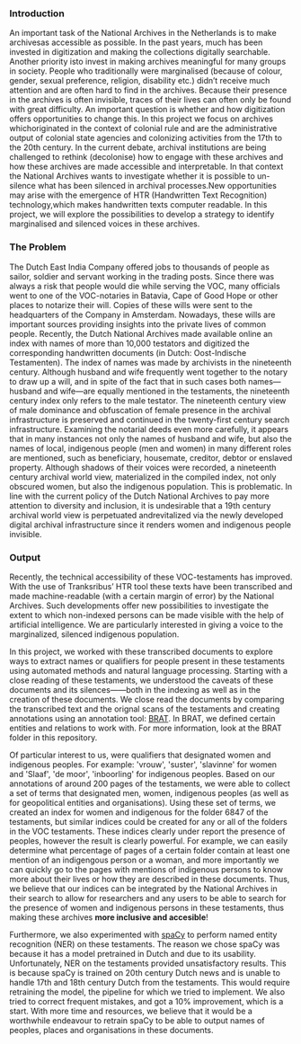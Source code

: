 ### Introduction

An important task of the National Archives in the Netherlands is to make archivesas accessible as possible. In the past years, much has been invested in digitization and making the collections digitally searchable. Another priority isto invest in making archives meaningful for many groups in society. People who traditionally were marginalised (because of colour, gender, sexual preference, religion, disability etc.) didn’t receive much attention and are often hard to find in the archives. Because their presence in the archives is often invisible, traces of their lives can often only be found with great difficulty. An important question is whether and how digitization offers opportunities to change this. In this project we focus on archives whichoriginated in the context of colonial rule and are the administrative output of colonial state agencies and colonizing activities from the 17th to the 20th century. In the current debate, archival institutions are being challenged to rethink (decolonise) how to engage with these archives and how these archives are made accessible and interpretable. In that context the National Archives wants to investigate whether it is possible to un-silence what has been silenced in archival processes.New opportunities may arise with the emergence of HTR (Handwritten Text Recognition) technology,which makes handwritten texts computer readable. In this project, we will explore the possibilities to develop a strategy to identify marginalised and silenced voices in these archives.

### The Problem 

The Dutch East India Company offered jobs to thousands of people as sailor, soldier and servant working in the trading posts. Since there was always a risk that people would die while serving the VOC, many officials went to one of the VOC-notaries in Batavia, Cape of Good Hope or other places to notarize their will. Copies of these wills were sent to the headquarters of the Company in Amsterdam. Nowadays, these wills are important sources providing insights into the private lives of common people. Recently, the Dutch National Archives made available online an index with names of more than 10,000 testators and digitized the corresponding handwritten documents (in Dutch: Oost-Indische Testamenten). The index of names was made by archivists in the nineteenth century. Although husband and wife frequently went together to the notary to draw up a will, and in spite of 
the fact that in such cases both names—husband and wife—are equally mentioned in the testaments, the nineteenth century index only refers to the male testator. The nineteenth century view of male dominance and obfuscation of female presence in the archival infrastructure is preserved and continued in the twenty-first century search infrastructure. Examining the notarial deeds even more carefully, it appears that in many instances not only the names of husband and wife, but also the names of local, indigenous people (men and women) in many different roles are mentioned, such as beneficiary, housemate, creditor, debtor or enslaved property. Although shadows of their voices were recorded, a nineteenth century archival world view, materialized in the compiled index, not only obscured women, but also the indigenous population. This is problematic. In line with the current policy of the Dutch National Archives to pay more attention to diversity and inclusion, it is undesirable that a 19th century archival world view is perpetuated andrevitalized via the newly developed digital archival infrastructure since it renders women and indigenous people invisible.

### Output

Recently, the technical accessibility of these VOC-testaments has improved. With the use of Tranksribus’ HTR tool these texts have been transcribed and made machine-readable (with a certain margin of error) by the National Archives. Such developments offer new possibilities to investigate the extent to which non-indexed persons can be made visible with the help of artificial intelligence. We are particularly interested in giving a voice to the marginalized, silenced indigenous population.

In this project, we worked with these transcribed documents to explore ways to extract names or qualifiers for people present in these testaments using automated methods and natural language processing. Starting with a close reading of these testaments, we understood the caveats of these documents and its silences——both in the indexing as well as in the creation of these documents. We close read the documents by comparing the transcribed text and the orignal scans of the testaments and creating annotations using an annotation tool: [BRAT](https://brat.nlplab.org/). In BRAT, we defined certain entities and relations to work with. For more information, look at the BRAT folder in this repository.

Of particular interest to us, were qualifiers that designated women and indigenous peoples. For example: 'vrouw', 'suster', 'slavinne' for women and 'Slaaf', 'de moor', 'inboorling' for indigenous peoples. Based on our annotations of around 200 pages of the testaments, we were able to collect a set of terms that designated men, women, indigenous peoples (as well as for geopolitical entities and organisations). Using these set of terms, we created an index for women and indigenous for the folder 6847 of the testaments, but similar indices could be created for any or all of the folders in the VOC testaments. These indices clearly under report the presence of peoples, however the result is clearly powerful. For example, we can easily determine what percentage of pages of a certain folder contain at least one mention of an indigengous person or a woman, and more importantly we can quickly go to the pages with mentions of indigenous persons to know more about their lives or how they are described in these documents. Thus, we believe that our indices can be integrated by the National Archives in their search to allow for researchers and any users to be able to search for the presence of women and indigenous persons in these testaments, thus making these archives **more inclusive and accesible**!

Furthermore, we also experimented with [spaCy](https://spacy.io/) to perform named entity recognition (NER) on these testaments. The reason we chose spaCy was because it has a model pretrained in Dutch and due to its usability. Unfortunately, NER on the testaments provided unsatisfactory results. This is because spaCy is trained on 20th century Dutch news and is unable to handle 17th and 18th century Dutch from the testaments. This would require retraining the model, the pipeline for which we tried to implement. We also tried to correct frequent mistakes, and got a 10% improvement, which is a start. With more time and resources, we believe that it would be a worthwhile endeavour to retrain spaCy to be able to output names of peoples, places and organisations in these documents.
